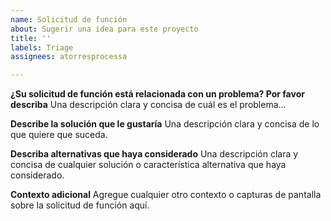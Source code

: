 ```yaml
---
name: Solicitud de función
about: Sugerir una idea para este proyecto
title: ''
labels: Triage
assignees: atorresprocessa

---
```


**¿Su solicitud de función está relacionada con un problema? Por favor describa**
Una descripción clara y concisa de cuál es el problema...

**Describe la solución que le gustaría**
Una descripción clara y concisa de lo que quiere que suceda.

**Describa alternativas que haya considerado**
Una descripción clara y concisa de cualquier solución o característica alternativa que haya considerado.

**Contexto adicional**
Agregue cualquier otro contexto o capturas de pantalla sobre la solicitud de función aquí.
